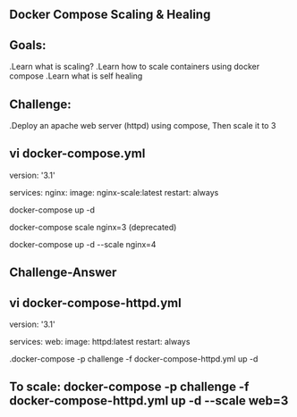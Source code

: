 Docker Compose Scaling & Healing
-----------------------------------

Goals:
------
.Learn what is scaling?
.Learn how to scale containers using docker compose
.Learn what is self healing

Challenge:
----------
.Deploy an apache web server (httpd) using compose, Then scale it to 3


vi docker-compose.yml
----------------------
version: '3.1'

services:
  nginx:
    image: nginx-scale:latest
    restart: always

docker-compose up -d

docker-compose scale nginx=3 (deprecated)

docker-compose up -d --scale nginx=4


Challenge-Answer
------------------

vi docker-compose-httpd.yml
---------------------------

version: '3.1'

services: 
  web:
    image: httpd:latest
    restart: always


.docker-compose -p challenge -f docker-compose-httpd.yml up -d

To scale: docker-compose -p challenge -f docker-compose-httpd.yml up -d --scale web=3
---------